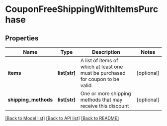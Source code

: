 # CouponFreeShippingWithItemsPurchase

## Properties
Name | Type | Description | Notes
------------ | ------------- | ------------- | -------------
**items** | **list[str]** | A list of items of which at least one must be purchased for coupon to be valid. | [optional] 
**shipping_methods** | **list[str]** | One or more shipping methods that may receive this discount | [optional] 

[[Back to Model list]](../README.md#documentation-for-models) [[Back to API list]](../README.md#documentation-for-api-endpoints) [[Back to README]](../README.md)


